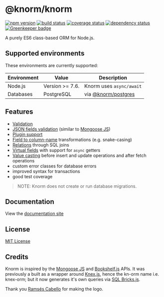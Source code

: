 # @knorm/knorm

[![npm version](https://badge.fury.io/js/%40knorm%2Fknorm.svg)](https://badge.fury.io/js/%40knorm%2Fknorm)
[![build status](https://travis-ci.org/knorm/knorm.svg?branch=master)](https://travis-ci.org/knorm/knorm)
[![coverage status](https://coveralls.io/repos/github/knorm/knorm/badge.svg?branch=master)](https://coveralls.io/github/knorm/knorm?branch=master)
[![dependency status](https://david-dm.org/knorm/knorm.svg)](https://david-dm.org/knorm/knorm)
[![Greenkeeper badge](https://badges.greenkeeper.io/knorm/knorm.svg)](https://greenkeeper.io/)

A purely ES6 class-based ORM for Node.js.

## Supported environments

These environments are currently supported:

| Environment | Value           | Description                                                          |
| ----------- | --------------- | -------------------------------------------------------------------- |
| Node.js     | Version >= 7.6. | Knorm uses `async/await`                                             |
| Databases   | PostgreSQL      | via [@knorm/postgres](https://www.npmjs.com/package/@knorm/postgres) |

## Features

* [Validation](https://joelmukuthu.github.io/knorm/#/guides/validation)
* [JSON fields validation](https://joelmukuthu.github.io/knorm/#/guides/validation?id=json-validation) (similar to [Mongoose JS](http://mongoosejs.com/))
* [Plugin support](https://joelmukuthu.github.io/knorm/#/guides/plugins)
* [Field to column-name](https://joelmukuthu.github.io/knorm/#/api/knorm?id=options) transformations (e.g. snake-casing)
* [Relations](https://joelmukuthu.github.io/knorm/#/guides/relations) through SQL joins
* [Virtual fields](https://joelmukuthu.github.io/knorm/#/guides/virtuals) with support for `async` getters
* [Value casting](https://joelmukuthu.github.io/knorm/#/guides/fields?id=value-casting) before insert and update operations and after fetch operations
* custom error classes for database errors
* improved syntax for transactions
* good test coverage

> NOTE: Knorm does not create or run database migrations.

## Documentation

View the [documentation site](https://knorm.github.io/knorm/)

## License

[MIT License](./LICENSE.md)

## Credits

Knorm is inspired by the [Mongoose JS](http://mongoosejs.com/) and
[Bookshelf.js](http://bookshelfjs.org/) APIs. It was previously a built as a
wrapper around [Knex.js](http://knexjs.org), hence the kn-orm name i.e. knex-orm;
but it now generates it's own queries via [SQL Bricks.js](http://csnw.github.io/sql-bricks/).

Thank you [Ramsés Cabello](https://twitter.com/ramsescabello) for making the logo.
